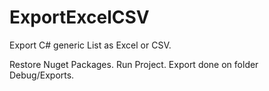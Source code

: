 # ExportExcelCSV
Export C#  generic List as Excel or CSV.

 
Restore Nuget Packages.
Run Project.
Export done on folder Debug/Exports.


